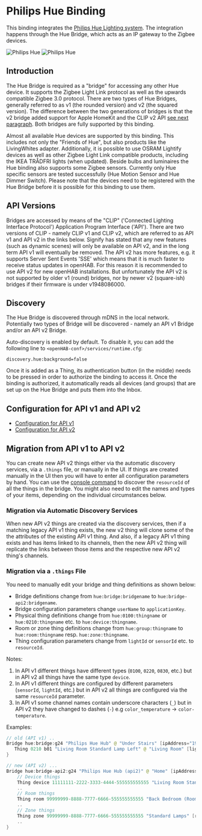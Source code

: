# Philips Hue Binding

This binding integrates the [Philips Hue Lighting system](https://www.meethue.com).
The integration happens through the Hue Bridge, which acts as an IP gateway to the Zigbee devices.

![Philips Hue](doc/hue.jpg) ![Philips Hue](doc/hue2.png)

## Introduction

The Hue Bridge is required as a "bridge" for accessing any other Hue device.
It supports the Zigbee Light Link protocol as well as the upwards compatible Zigbee 3.0 protocol.
There are two types of Hue Bridges, generally referred to as v1 (the rounded version) and v2 (the squared version).
The difference between the two generations of bridges is that the v2 bridge added support for Apple HomeKit and the CLIP v2 API [see next paragraph](#api-versions).
Both bridges are fully supported by this binding.

Almost all available Hue devices are supported by this binding.
This includes not only the "Friends of Hue", but also products like the LivingWhites adapter.
Additionally, it is possible to use OSRAM Lightify devices as well as other Zigbee Light Link compatible products, including the IKEA TRÅDFRI lights (when updated).
Beside bulbs and luminaires the Hue binding also supports some Zigbee sensors.
Currently only Hue specific sensors are tested successfully (Hue Motion Sensor and Hue Dimmer Switch).
Please note that the devices need to be registered with the Hue Bridge before it is possible for this binding to use them.

## API Versions

Bridges are accessed by means of the "CLIP" ('Connected Lighting Interface Protocol') Application Program Interface ('API').
There are two versions of CLIP - namely CLIP v1 and CLIP v2, which are referred to as API v1 and API v2 in the links below.
Signify has stated that any new features (such as dynamic scenes) will only be available on API v2, and in the long term API v1 will eventually be removed.
The API v2 has more features, e.g. it supports Server Sent Events 'SSE' which means that it is much faster to receive status updates in openHAB.
For this reason it is recommended to use API v2 for new openHAB installations.
But unfortunately the API v2 is not supported by older v1 (round) bridges, nor by newer v2 (square-ish) bridges if their firmware is under v1948086000.

## Discovery

The Hue Bridge is discovered through mDNS in the local network.
Potentially two types of Bridge will be discovered - namely an API v1 Bridge and/or an API v2 Bridge.

Auto-discovery is enabled by default.
To disable it, you can add the following line to `<openHAB-conf>/services/runtime.cfg`:

```text
discovery.hue:background=false
```

Once it is added as a Thing, its authentication button (in the middle) needs to be pressed in order to authorize the binding to access it.
Once the binding is authorized, it automatically reads all devices (and groups) that are set up on the Hue Bridge and puts them into the Inbox.

## Configuration for API v1 and API v2

- [Configuration for API v1](doc/readme_v1.md#philips-hue-binding-api-v1)
- [Configuration for API v2](doc/readme_v2.md#philips-hue-binding-api-v2)

## Migration from API v1 to API v2

You can create new API v2 things either via the automatic discovery services, via a `.things` file, or manually in the UI.
If things are created manually in the UI then you will have to enter all configuration parameters by hand.
You can use the [console command](doc/readme_v2.md#console-command-for-finding-resourceids) to discover the `resourceId` of all the things in the bridge.
You might also need to edit the names and types of your items, depending on the individual circumstances below.

### Migration via Automatic Discovery Services

When new API v2 things are created via the discovery services, then if a matching legacy API v1 thing exists, the new v2 thing will clone some of the the attributes of the existing API v1 thing.
And also, if a legacy API v1 thing exists and has items linked to its channels, then the new API v2 thing will replicate the links between those items and the respective new API v2 thing's channels.

### Migration via a `.things` File

You need to manually edit your bridge and thing definitions as shown below:

- Bridge definitions change from `hue:bridge:bridgename` to `hue:bridge-api2:bridgename`.
- Bridge configuration parameters change `userName` to `applicationKey`.
- Physical thing definitions change from `hue:0100:thingname` or `hue:0210:thingname` etc. to `hue:device:thingname`.
- Room or zone thing definitions change from `hue:group:thingname` to `hue:room:thingname` resp. `hue:zone:thingname`.
- Thing configuration parameters change from `lightId` or `sensorId` etc. to `resourceId`.

Notes:

1. In API v1 different things have different types (`0100`, `0220`, `0830`, etc.) but in API v2 all things have the same type `device`.
2. In API v1 different things are configured by different parameters (`sensorId`, `lightId`, etc.) but in API v2 all things are configured via the same `resourceId` parameter.
3. In API v1 some channel names contain underscore characters (`_`) but in API v2 they have changed to dashes (`-`) e.g `color_temperature` -> `color-temperature`.

Examples:

```java
// old (API v1) ..
Bridge hue:bridge:g24 "Philips Hue Hub" @ "Under Stairs" [ipAddress="192.168.1.234", userName="abcdefghijklmnopqrstuvwxyz0123456789ABCD"] {
   Thing 0210 b01 "Living Room Standard Lamp Left" @ "Living Room" [lightId="1"]
}

// new (API v2) ...
Bridge hue:bridge-api2:g24 "Philips Hue Hub (api2)" @ "Home" [ipAddress="192.168.1.234", applicationKey="abcdefghijklmnopqrstuvwxyz0123456789ABCD"] {
    // Device things
    Thing device 11111111-2222-3333-4444-555555555555 "Living Room Standard Lamp Left" @ "Living Room" [resourceId="11111111-2222-3333-4444-555555555555"] // Hue color lamp
    ..
    // Room things
    Thing room 99999999-8888-7777-6666-555555555555 "Back Bedroom (Room)" [resourceId="99999999-8888-7777-6666-555555555555"] // Room
    ..
    // Zone things
    Thing zone 99999999-8888-7777-6666-555555555555 "Standard Lamps" [resourceId="99999999-8888-7777-6666-555555555555"] // Zone
    ..
}
```

